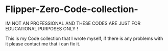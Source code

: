 # Flipper-Zero-Code-collection-
IM NOT AN PROFESSIONAL AND THESE CODES ARE JUST FOR EDUCATIONAL PURPOSES ONLY !

This is my Code collection that I wrote myself, if there is any problems with it please contact me that i can fix it. 

